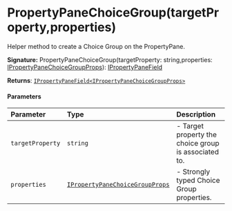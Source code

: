 # PropertyPaneChoiceGroup(targetProperty,properties)

Helper method to create a Choice Group on the PropertyPane.

**Signature:** PropertyPaneChoiceGroup(targetProperty: string,properties: [IPropertyPaneChoiceGroupProps](../sp-client-preview/ipropertypanechoicegroupprops.md)): [IPropertyPaneField](../sp-client-preview/ipropertypanefield.md)<IPropertyPaneChoiceGroupProps>

**Returns**: [`IPropertyPaneField<IPropertyPaneChoiceGroupProps>`](../sp-client-preview/ipropertypanefield.md)



#### Parameters


| Parameter	   | Type    | Description |
|:-------------|:---------------|:------------|
| `targetProperty`    | `string` | - Target property the choice group is associated to. |
| `properties`    | [`IPropertyPaneChoiceGroupProps`](../sp-client-preview/ipropertypanechoicegroupprops.md) | - Strongly typed Choice Group properties. |

